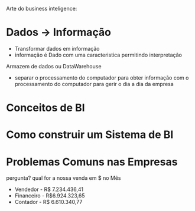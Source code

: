 
Arte do business inteligence:
# Dados -> Informação

- Transformar dados em informação
- informação é Dado com uma caracteristica permitindo interpretação


Armazem de dados ou DataWarehouse

- separar o processamento do computador para obter informação com o processamento do computador para gerir o dia a dia da empresa



# Conceitos de BI


# Como construir um Sistema de BI


# Problemas Comuns nas Empresas

pergunta? qual for a nossa venda em $ no Mês

- Vendedor - R$ 7.234.436,41
- Financeiro - R$6.924.323,65
- Contador - R$ 6.610.340,77

